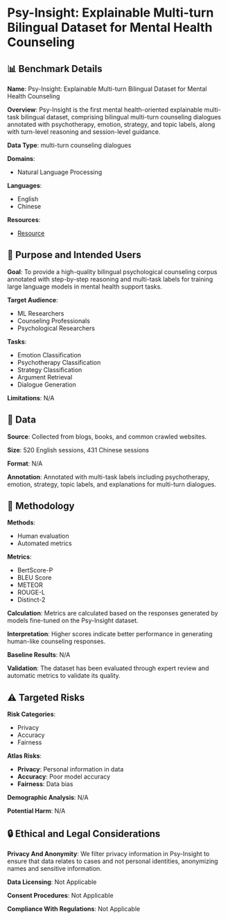# Psy-Insight: Explainable Multi-turn Bilingual Dataset for Mental Health Counseling

## 📊 Benchmark Details

**Name**: Psy-Insight: Explainable Multi-turn Bilingual Dataset for Mental Health Counseling

**Overview**: Psy-Insight is the first mental health-oriented explainable multi-task bilingual dataset, comprising bilingual multi-turn counseling dialogues annotated with psychotherapy, emotion, strategy, and topic labels, along with turn-level reasoning and session-level guidance.

**Data Type**: multi-turn counseling dialogues

**Domains**:
- Natural Language Processing

**Languages**:
- English
- Chinese

**Resources**:
- [Resource](https://ckqqqq.github.io/Demo/Psy-Insight/)

## 🎯 Purpose and Intended Users

**Goal**: To provide a high-quality bilingual psychological counseling corpus annotated with step-by-step reasoning and multi-task labels for training large language models in mental health support tasks.

**Target Audience**:
- ML Researchers
- Counseling Professionals
- Psychological Researchers

**Tasks**:
- Emotion Classification
- Psychotherapy Classification
- Strategy Classification
- Argument Retrieval
- Dialogue Generation

**Limitations**: N/A

## 💾 Data

**Source**: Collected from blogs, books, and common crawled websites.

**Size**: 520 English sessions, 431 Chinese sessions

**Format**: N/A

**Annotation**: Annotated with multi-task labels including psychotherapy, emotion, strategy, topic labels, and explanations for multi-turn dialogues.

## 🔬 Methodology

**Methods**:
- Human evaluation
- Automated metrics

**Metrics**:
- BertScore-P
- BLEU Score
- METEOR
- ROUGE-L
- Distinct-2

**Calculation**: Metrics are calculated based on the responses generated by models fine-tuned on the Psy-Insight dataset.

**Interpretation**: Higher scores indicate better performance in generating human-like counseling responses.

**Baseline Results**: N/A

**Validation**: The dataset has been evaluated through expert review and automatic metrics to validate its quality.

## ⚠️ Targeted Risks

**Risk Categories**:
- Privacy
- Accuracy
- Fairness

**Atlas Risks**:
- **Privacy**: Personal information in data
- **Accuracy**: Poor model accuracy
- **Fairness**: Data bias

**Demographic Analysis**: N/A

**Potential Harm**: N/A

## 🔒 Ethical and Legal Considerations

**Privacy And Anonymity**: We filter privacy information in Psy-Insight to ensure that data relates to cases and not personal identities, anonymizing names and sensitive information.

**Data Licensing**: Not Applicable

**Consent Procedures**: Not Applicable

**Compliance With Regulations**: Not Applicable
